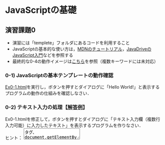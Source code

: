 # JavaScriptの基礎
## 演習課題0 
- 演習には「templete」フォルダにあるコードを利用すること  
- JavaScriptの基本的な使い方は，[MDNのチュートリアル](https://developer.mozilla.org/ja/docs/Learn/Getting_started_with_the_web/JavaScript_basics)，[JavaDriveのJavaScript入門](https://www.javadrive.jp/javascript/)などを参照する
- 最終的な0-4の動作イメージは[こちら](https://oecu-kozaki-lab.github.io/JS-SPARQL-Exercise/Ex0-4.html)を参照（複数キーワードには未対応）

### 0-1) JavaScriptの基本テンプレートの動作確認 
[Ex0-1.html](https://oecu-kozaki-lab.github.io/JS-SPARQL-Exercise/Ex0-1.html)を実行し，ボタンを押すとダイアログに「Hello World!」と表示するプログラムの動作の仕組みを確認しなさい．

### 0-2) テキスト入力の処理【[解答例](https://oecu-kozaki-lab.github.io/JS-SPARQL-Exercise/Ex0-2.html)】
Ex0-1.htmlを修正して，ボタンを押すとダイアログに「テキスト入力欄（複数行入力可能）に入力したテキスト」を表示するプログラムを作りなさい．  
ヒント： <textarea>タグ、document.getElementById(入力欄のID).value などを使うとよい.

### 0-3) テキストのWebページへの表示処理【[解答例](https://oecu-kozaki-lab.github.io/JS-SPARQL-Exercise/Ex0-3.html)】
Ex0-2.htmlを修正して，ボタンを押すと，開いているWebページの下部（ソースでは`<div id="result_div"></div>`で示された部分）に「テキスト入力欄（複数行入力可能）に入力したテキスト」を表示するプログラムを作りなさい．  
- 複数行入力した際も，正しく改行されるように注意すること
- ボタンを押すたびに，入力内容が「追記する形」で表示される方法も試する 

ヒント：Webページの書き換えには，innerTextやinnerHTMLを使うとよい．  

### 0-4) テキスト入力の処理【[解答例](https://oecu-kozaki-lab.github.io/JS-SPARQL-Exercise/Ex0-4.html)】
Ex0-3.htmlを修正して，１行分のテキストを入力する「キーワード入力欄」を追加なさい．  
その上で，ボタンを押すと，開いているWebページの下部に表示される「テキスト入力欄（複数行入力可能）に入力したテキスト」中で，「キーワード入力欄」に入力したキーワードが「強調表示」されるプログラムを作りなさい．  
- 強調表示の仕方は，「太字にする」，「背景の色を変える」など，いくつか試すこと
- 複数のキーワードを「半角スペース区切り」で入力し，それぞれのキーワードに一致する箇所を強調表示できるような拡張も行う【[解答例](https://oecu-kozaki-lab.github.io/JS-SPARQL-Exercise/Ex0-4b.html) 】 

ヒント（使う関数の例）：replaceAll，split，forEachなどを使うとよい．  
